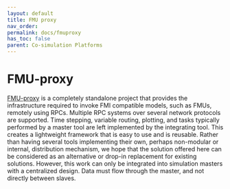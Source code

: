 ```yaml
---
layout: default
title: FMU proxy
nav_order: 
permalink: docs/fmuproxy
has_toc: false
parent: Co-simulation Platforms
---
```


# FMU-proxy

[FMU-proxy](https://github.com/NTNU-IHB/FMU-proxy) is a completely standalone project that provides the
infrastructure required to invoke FMI compatible models,
such as FMUs, remotely using RPCs. Multiple RPC systems
over several network protocols are supported. Time stepping,
variable routing, plotting, and tasks typically performed by a
master tool are left implemented by the integrating tool. This
creates a lightweight framework that is easy to use and is reusable.
Rather than having several tools implementing their own,
perhaps non-modular or internal, distribution mechanism,
we hope that the solution offered here can be considered as
an alternative or drop-in replacement for existing solutions.
However, this work can only be integrated into simulation
masters with a centralized design. Data must flow through
the master, and not directly between slaves.